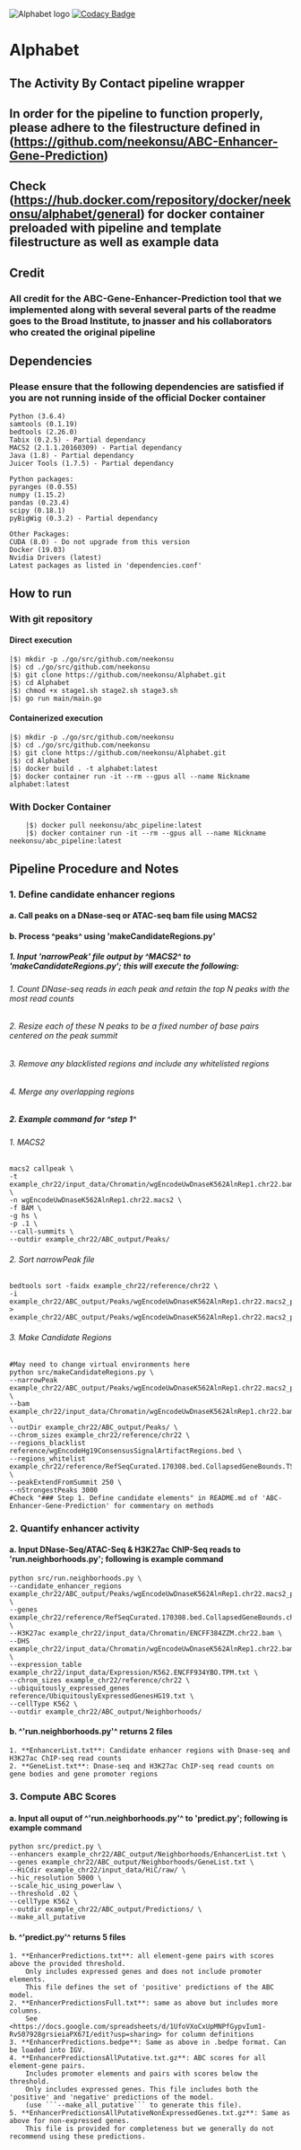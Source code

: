 ![Alphabet logo](./readme/hxxxdpi.png)
[![Codacy Badge](https://app.codacy.com/project/badge/Grade/4654a52a731f4e12aedcb9a38897d0e4)](https://www.codacy.com/manual/neekonsu/alphabet?utm_source=github.com&amp;utm_medium=referral&amp;utm_content=neekonsu/alphabet&amp;utm_campaign=Badge_Grade)
# Alphabet
## The Activity By Contact pipeline wrapper
## In order for the pipeline to function properly, please adhere to the filestructure defined in (<https://github.com/neekonsu/ABC-Enhancer-Gene-Prediction>)
## Check (<https://hub.docker.com/repository/docker/neekonsu/alphabet/general>) for docker container preloaded with pipeline and template filestructure as well as example data
## Credit
### All credit for the ABC-Gene-Enhancer-Prediction tool that we implemented along with several several parts of the readme goes to the Broad Institute, to jnasser and his collaborators who created the original pipeline
## Dependencies
### Please ensure that the following dependencies are satisfied if you are not running inside of the official Docker container

    Python (3.6.4)
    samtools (0.1.19)
    bedtools (2.26.0)
    Tabix (0.2.5) - Partial dependancy
    MACS2 (2.1.1.20160309) - Partial dependancy
    Java (1.8) - Partial dependancy
    Juicer Tools (1.7.5) - Partial dependancy
    
    Python packages:
    pyranges (0.0.55)
    numpy (1.15.2)
    pandas (0.23.4)
    scipy (0.18.1)
    pyBigWig (0.3.2) - Partial dependancy
    
    Other Packages:
    CUDA (8.0) - Do not upgrade from this version
    Docker (19.03)
    Nvidia Drivers (latest)
    Latest packages as listed in 'dependencies.conf'

## How to run
### With git repository
#### Direct execution
    |$⟩ mkdir -p ./go/src/github.com/neekonsu
    |$⟩ cd ./go/src/github.com/neekonsu
    |$⟩ git clone https://github.com/neekonsu/Alphabet.git
    |$⟩ cd Alphabet
    |$⟩ chmod +x stage1.sh stage2.sh stage3.sh
    |$⟩ go run main/main.go
#### Containerized execution
    |$⟩ mkdir -p ./go/src/github.com/neekonsu
    |$⟩ cd ./go/src/github.com/neekonsu
    |$⟩ git clone https://github.com/neekonsu/Alphabet.git
    |$⟩ cd Alphabet
    |$⟩ docker build . -t alphabet:latest
    |$⟩ docker container run -it --rm --gpus all --name Nickname alphabet:latest
### With Docker Container
        |$⟩ docker pull neekonsu/abc_pipeline:latest
        |$⟩ docker container run -it --rm --gpus all --name Nickname neekonsu/abc_pipeline:latest
## Pipeline Procedure and Notes
### 1. Define candidate enhancer regions
#### a. Call peaks on a DNase-seq or ATAC-seq bam file using MACS2
#### b. Process ^peaks^ using 'makeCandidateRegions.py'
##### 1. Input 'narrowPeak' file output by ^MACS2^ to 'makeCandidateRegions.py'; this will execute the following:
###### 1. Count DNase-seq reads in each peak and retain the top N peaks with the most read counts
###### 2. Resize each of these N peaks to be a fixed number of base pairs centered on the peak summit
###### 3. Remove any blacklisted regions and include any whitelisted regions
###### 4. Merge any overlapping regions
##### 2. Example command for ^step 1^
###### 1. MACS2
    macs2 callpeak \
    -t example_chr22/input_data/Chromatin/wgEncodeUwDnaseK562AlnRep1.chr22.bam \
    -n wgEncodeUwDnaseK562AlnRep1.chr22.macs2 \
    -f BAM \
    -g hs \
    -p .1 \
    --call-summits \
    --outdir example_chr22/ABC_output/Peaks/
###### 2. Sort narrowPeak file
    bedtools sort -faidx example_chr22/reference/chr22 \
    -i example_chr22/ABC_output/Peaks/wgEncodeUwDnaseK562AlnRep1.chr22.macs2_peaks.narrowPeak > example_chr22/ABC_output/Peaks/wgEncodeUwDnaseK562AlnRep1.chr22.macs2_peaks.narrowPeak.sorted
###### 3. Make Candidate Regions
    #May need to change virtual environments here
    python src/makeCandidateRegions.py \
    --narrowPeak example_chr22/ABC_output/Peaks/wgEncodeUwDnaseK562AlnRep1.chr22.macs2_peaks.narrowPeak.sorted \
    --bam example_chr22/input_data/Chromatin/wgEncodeUwDnaseK562AlnRep1.chr22.bam \
    --outDir example_chr22/ABC_output/Peaks/ \
    --chrom_sizes example_chr22/reference/chr22 \
    --regions_blacklist reference/wgEncodeHg19ConsensusSignalArtifactRegions.bed \
    --regions_whitelist example_chr22/reference/RefSeqCurated.170308.bed.CollapsedGeneBounds.TSS500bp.chr22.bed \
    --peakExtendFromSummit 250 \
    --nStrongestPeaks 3000
    #Check "### Step 1. Define candidate elements" in README.md of 'ABC-Enhancer-Gene-Prediction' for commentary on methods
### 2. Quantify enhancer activity
#### a. Input DNase-Seq/ATAC-Seq & H3K27ac ChIP-Seq reads to 'run.neighborhoods.py'; following is example command
    python src/run.neighborhoods.py \
    --candidate_enhancer_regions example_chr22/ABC_output/Peaks/wgEncodeUwDnaseK562AlnRep1.chr22.macs2_peaks.narrowPeak.sorted.candidateRegions.bed \
    --genes example_chr22/reference/RefSeqCurated.170308.bed.CollapsedGeneBounds.chr22.bed \
    --H3K27ac example_chr22/input_data/Chromatin/ENCFF384ZZM.chr22.bam \
    --DHS example_chr22/input_data/Chromatin/wgEncodeUwDnaseK562AlnRep1.chr22.bam,example_chr22/input_data/Chromatin/wgEncodeUwDnaseK562AlnRep2.chr22.bam \
    --expression_table example_chr22/input_data/Expression/K562.ENCFF934YBO.TPM.txt \
    --chrom_sizes example_chr22/reference/chr22 \
    --ubiquitously_expressed_genes reference/UbiquitouslyExpressedGenesHG19.txt \
    --cellType K562 \
    --outdir example_chr22/ABC_output/Neighborhoods/ 
#### b. ^'run.neighborhoods.py'^ returns 2 files
    1. **EnhancerList.txt**: Candidate enhancer regions with Dnase-seq and H3K27ac ChIP-seq read counts
    2. **GeneList.txt**: Dnase-seq and H3K27ac ChIP-seq read counts on gene bodies and gene promoter regions
### 3. Compute ABC Scores
#### a. Input all ouput of ^'run.neighborhoods.py'^ to 'predict.py'; following is example command
    python src/predict.py \
    --enhancers example_chr22/ABC_output/Neighborhoods/EnhancerList.txt \
    --genes example_chr22/ABC_output/Neighborhoods/GeneList.txt \
    --HiCdir example_chr22/input_data/HiC/raw/ \
    --hic_resolution 5000 \
    --scale_hic_using_powerlaw \
    --threshold .02 \
    --cellType K562 \
    --outdir example_chr22/ABC_output/Predictions/ \
    --make_all_putative
#### b. ^'predict.py'^ returns 5 files
    1. **EnhancerPredictions.txt**: all element-gene pairs with scores above the provided threshold.
        Only includes expressed genes and does not include promoter elements. 
        This file defines the set of 'positive' predictions of the ABC model.
    2. **EnhancerPredictionsFull.txt**: same as above but includes more columns. 
        See <https://docs.google.com/spreadsheets/d/1UfoVXoCxUpMNPfGypvIum1-RvS07928grsieiaPX67I/edit?usp=sharing> for column definitions
    3. **EnhancerPredictions.bedpe**: Same as above in .bedpe format. Can be loaded into IGV.
    4. **EnhancerPredictionsAllPutative.txt.gz**: ABC scores for all element-gene pairs. 
        Includes promoter elements and pairs with scores below the threshold. 
        Only includes expressed genes. This file includes both the 'positive' and 'negative' predictions of the model. 
        (use ```--make_all_putative``` to generate this file).
    5. **EnhancerPredictionsAllPutativeNonExpressedGenes.txt.gz**: Same as above for non-expressed genes. 
        This file is provided for completeness but we generally do not recommend using these predictions.